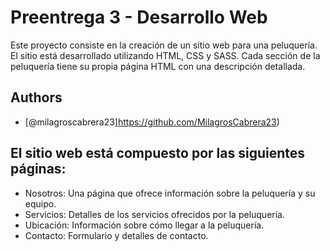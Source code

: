 
# Preentrega 3 - Desarrollo Web
Este proyecto consiste en la creación de un sitio web para una peluquería. El sitio está desarrollado utilizando HTML, CSS y SASS. Cada sección de la peluquería tiene su propia página HTML con una descripción detallada.



## Authors

- [@milagroscabrera23]https://github.com/MilagrosCabrera23)


## El sitio web está compuesto por las siguientes páginas:

- Nosotros: Una página que ofrece información sobre la peluquería y su equipo. 
- Servicios: Detalles de los servicios ofrecidos por la peluquería.
- Ubicación: Información sobre cómo llegar a la peluquería.
- Contacto: Formulario y detalles de contacto.

